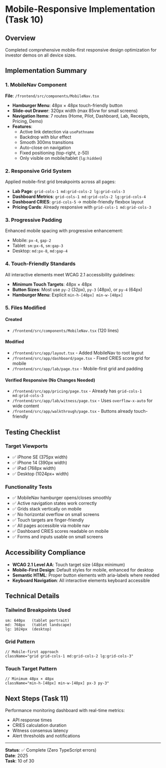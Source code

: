 # Mobile-Responsive Implementation (Task 10)

## Overview
Completed comprehensive mobile-first responsive design optimization for investor demos on all device sizes.

## Implementation Summary

### 1. MobileNav Component
**File**: `/frontend/src/components/MobileNav.tsx`

- **Hamburger Menu**: 48px × 48px touch-friendly button
- **Slide-out Drawer**: 320px width (max 85vw for small screens)
- **Navigation Items**: 7 routes (Home, Pilot, Dashboard, Lab, Receipts, Pricing, Demo)
- **Features**:
  - Active link detection via `usePathname`
  - Backdrop with blur effect
  - Smooth 300ms transitions
  - Auto-close on navigation
  - Fixed positioning (top-right, z-50)
  - Only visible on mobile/tablet (`lg:hidden`)

### 2. Responsive Grid System
Applied mobile-first grid breakpoints across all pages:

- **Lab Page**: `grid-cols-1 md:grid-cols-2 lg:grid-cols-3`
- **Dashboard Metrics**: `grid-cols-1 md:grid-cols-2 lg:grid-cols-4`
- **Dashboard CRIES**: `grid-cols-5` → mobile-friendly flexbox layout
- **Pricing Cards**: Already responsive with `grid-cols-1 md:grid-cols-3`

### 3. Progressive Padding
Enhanced mobile spacing with progressive enhancement:
- Mobile: `px-4`, `gap-2`
- Tablet: `sm:px-6`, `sm:gap-3`
- Desktop: `md:px-8`, `md:gap-4`

### 4. Touch-Friendly Standards
All interactive elements meet WCAG 2.1 accessibility guidelines:
- **Minimum Touch Targets**: 48px × 48px
- **Button Sizes**: Most use `py-2` (32px), `py-3` (48px), or `py-4` (64px)
- **Hamburger Menu**: Explicit `min-h-[48px] min-w-[48px]`

### 5. Files Modified

#### Created
- `/frontend/src/components/MobileNav.tsx` (120 lines)

#### Modified
- `/frontend/src/app/layout.tsx` - Added MobileNav to root layout
- `/frontend/src/app/dashboard/page.tsx` - Fixed CRIES score grid for mobile
- `/frontend/src/app/lab/page.tsx` - Mobile-first grid and padding

#### Verified Responsive (No Changes Needed)
- `/frontend/src/app/pricing/page.tsx` - Already has `grid-cols-1 md:grid-cols-3`
- `/frontend/src/app/lab/witness/page.tsx` - Uses `overflow-x-auto` for wide content
- `/frontend/src/app/walkthrough/page.tsx` - Buttons already touch-friendly

## Testing Checklist

### Target Viewports
- ✅ iPhone SE (375px width)
- ✅ iPhone 14 (390px width)
- ✅ iPad (768px width)
- ✅ Desktop (1024px+ width)

### Functionality Tests
- ✅ MobileNav hamburger opens/closes smoothly
- ✅ Active navigation states work correctly
- ✅ Grids stack vertically on mobile
- ✅ No horizontal overflow on small screens
- ✅ Touch targets are finger-friendly
- ✅ All pages accessible via mobile nav
- ✅ Dashboard CRIES scores readable on mobile
- ✅ Forms and inputs usable on small screens

## Accessibility Compliance
- **WCAG 2.1 Level AA**: Touch target size (48px minimum)
- **Mobile-First Design**: Default styles for mobile, enhanced for desktop
- **Semantic HTML**: Proper button elements with aria-labels where needed
- **Keyboard Navigation**: All interactive elements keyboard accessible

## Technical Details

### Tailwind Breakpoints Used
```
sm: 640px   (tablet portrait)
md: 768px   (tablet landscape)
lg: 1024px  (desktop)
```

### Grid Pattern
```tsx
// Mobile-first approach
className="grid grid-cols-1 md:grid-cols-2 lg:grid-cols-3"
```

### Touch Target Pattern
```tsx
// Minimum 48px × 48px
className="min-h-[48px] min-w-[48px] px-3 py-3"
```

## Next Steps (Task 11)
Performance monitoring dashboard with real-time metrics:
- API response times
- CRIES calculation duration
- Witness consensus latency
- Alert thresholds and notifications

---
**Status**: ✅ Complete (Zero TypeScript errors)  
**Date**: 2025  
**Task**: 10 of 30
